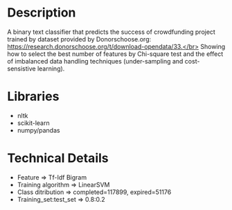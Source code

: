 # Description
A binary text classifier that predicts the success of crowdfunding project trained by dataset provided by Donorschoose.org: https://research.donorschoose.org/t/download-opendata/33.</br>
Showing how to select the best number of features by Chi-square test and the effect of imbalanced data handling techniques (under-sampling and cost-sensistive learning).

# Libraries
- nltk
- scikit-learn
- numpy/pandas

# Technical Details
- Feature => Tf-Idf Bigram 
- Training algorithm => LinearSVM
- Class ditribution => completed=117899, expired=51176
- Training_set:test_set => 0.8:0.2
